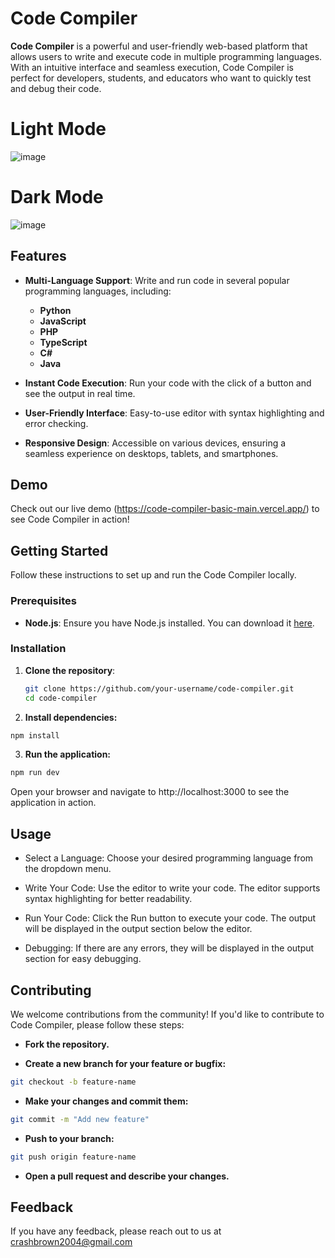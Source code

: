 # Code Compiler

**Code Compiler** is a powerful and user-friendly web-based platform that allows users to write and execute code in multiple programming languages. With an intuitive interface and seamless execution, Code Compiler is perfect for developers, students, and educators who want to quickly test and debug their code.

# Light Mode 
![image](https://github.com/user-attachments/assets/599c4f56-c12c-4cfc-ab37-b62c4be5c122)

# Dark Mode
![image](https://github.com/user-attachments/assets/a761454d-9a7d-43e7-af55-786dfc6eb6e2)

## Features

- **Multi-Language Support**: Write and run code in several popular programming languages, including:
  - **Python**
  - **JavaScript**
  - **PHP**
  - **TypeScript**
  - **C#**
  - **Java**

- **Instant Code Execution**: Run your code with the click of a button and see the output in real time.

- **User-Friendly Interface**: Easy-to-use editor with syntax highlighting and error checking.

- **Responsive Design**: Accessible on various devices, ensuring a seamless experience on desktops, tablets, and smartphones.

## Demo

Check out our live demo (https://code-compiler-basic-main.vercel.app/) to see Code Compiler in action!

## Getting Started

Follow these instructions to set up and run the Code Compiler locally.

### Prerequisites

- **Node.js**: Ensure you have Node.js installed. You can download it [here](https://nodejs.org/).

### Installation

1. **Clone the repository**:

   ```bash
   git clone https://github.com/your-username/code-compiler.git
   cd code-compiler

2. **Install dependencies:**

```bash
npm install
```

3. **Run the application:**

```bash
npm run dev
```

Open your browser and navigate to http://localhost:3000 to see the application in action.

## Usage
- Select a Language: Choose your desired programming language from the dropdown menu.

- Write Your Code: Use the editor to write your code. The editor supports syntax highlighting for better readability.

- Run Your Code: Click the Run button to execute your code. The output will be displayed in the output section below the editor.

- Debugging: If there are any errors, they will be displayed in the output section for easy debugging.

## Contributing
We welcome contributions from the community! If you'd like to contribute to Code Compiler, please follow these steps:

- **Fork the repository.**

- **Create a new branch for your feature or bugfix:**
```bash
git checkout -b feature-name
```

- **Make your changes and commit them:**
```bash
git commit -m "Add new feature"
```
- **Push to your branch:**
```bash
git push origin feature-name
```
- **Open a pull request and describe your changes.**

## Feedback
If you have any feedback, please reach out to us at crashbrown2004@gmail.com
